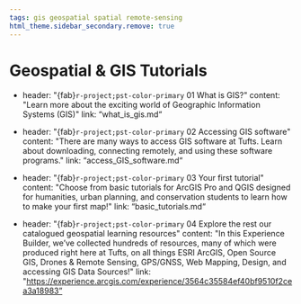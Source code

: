 ```yaml
---
tags: gis geospatial spatial remote-sensing
html_theme.sidebar_secondary.remove: true
---
```


# Geospatial & GIS Tutorials 

- header: "{fab}`r-project;pst-color-primary` 01 What is GIS?"
content: "Learn more about the exciting world of Geographic Information Systems (GIS)"
link: “what_is_gis.md“

- header: "{fab}`r-project;pst-color-primary` 02 Accessing GIS software"
content: "There are many ways to access GIS software at Tufts. Learn about downloading, connecting remotely, and using these software programs."
link: “access_GIS_software.md“

- header: "{fab}`r-project;pst-color-primary` 03 Your first tutorial"
content: "Choose from basic tutorials for ArcGIS Pro and QGIS designed for humanities, urban planning, and conservation students to learn how to make your first map!"
link: “basic_tutorials.md“

- header: "{fab}`r-project;pst-color-primary` 04 Explore the rest our catalogued geospatial learning resources"
content: "In this Experience Builder, we’ve collected hundreds of resources, many of which were produced right here at Tufts, on all things ESRI ArcGIS, Open Source GIS, Drones & Remote Sensing, GPS/GNSS, Web Mapping, Design, and accessing GIS Data Sources!"
link: "https://experience.arcgis.com/experience/3564c35584ef40bf9510f2cea3a18983”
